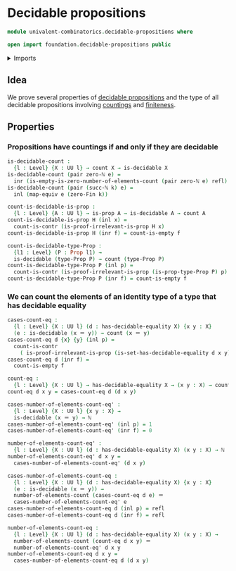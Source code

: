# Decidable propositions

```agda
module univalent-combinatorics.decidable-propositions where

open import foundation.decidable-propositions public
```

<details><summary>Imports</summary>

```agda
open import elementary-number-theory.natural-numbers

open import foundation.coproduct-types
open import foundation.decidable-equality
open import foundation.decidable-types
open import foundation.dependent-pair-types
open import foundation.equivalences
open import foundation.identity-types
open import foundation.propositions
open import foundation.universe-levels

open import univalent-combinatorics.counting
open import univalent-combinatorics.standard-finite-types
```

</details>

## Idea

We prove several properties of
[decidable propositions](foundation.decidable-propositions.md) and the type of
all decidable propositions involving
[countings](univalent-combinatorics.counting.md) and
[finiteness](univalent-combinatorics.finite-types.md).

## Properties

### Propositions have countings if and only if they are decidable

```agda
is-decidable-count :
  {l : Level} {X : UU l} → count X → is-decidable X
is-decidable-count (pair zero-ℕ e) =
  inr (is-empty-is-zero-number-of-elements-count (pair zero-ℕ e) refl)
is-decidable-count (pair (succ-ℕ k) e) =
  inl (map-equiv e (zero-Fin k))

count-is-decidable-is-prop :
  {l : Level} {A : UU l} → is-prop A → is-decidable A → count A
count-is-decidable-is-prop H (inl x) =
  count-is-contr (is-proof-irrelevant-is-prop H x)
count-is-decidable-is-prop H (inr f) = count-is-empty f

count-is-decidable-type-Prop :
  {l1 : Level} (P : Prop l1) →
  is-decidable (type-Prop P) → count (type-Prop P)
count-is-decidable-type-Prop P (inl p) =
  count-is-contr (is-proof-irrelevant-is-prop (is-prop-type-Prop P) p)
count-is-decidable-type-Prop P (inr f) = count-is-empty f
```

### We can count the elements of an identity type of a type that has decidable equality

```agda
cases-count-eq :
  {l : Level} {X : UU l} (d : has-decidable-equality X) {x y : X}
  (e : is-decidable (x ＝ y)) → count (x ＝ y)
cases-count-eq d {x} {y} (inl p) =
  count-is-contr
    ( is-proof-irrelevant-is-prop (is-set-has-decidable-equality d x y) p)
cases-count-eq d (inr f) =
  count-is-empty f

count-eq :
  {l : Level} {X : UU l} → has-decidable-equality X → (x y : X) → count (x ＝ y)
count-eq d x y = cases-count-eq d (d x y)

cases-number-of-elements-count-eq' :
  {l : Level} {X : UU l} {x y : X} →
  is-decidable (x ＝ y) → ℕ
cases-number-of-elements-count-eq' (inl p) = 1
cases-number-of-elements-count-eq' (inr f) = 0

number-of-elements-count-eq' :
  {l : Level} {X : UU l} (d : has-decidable-equality X) (x y : X) → ℕ
number-of-elements-count-eq' d x y =
  cases-number-of-elements-count-eq' (d x y)

cases-number-of-elements-count-eq :
  {l : Level} {X : UU l} (d : has-decidable-equality X) {x y : X}
  (e : is-decidable (x ＝ y)) →
  number-of-elements-count (cases-count-eq d e) ＝
  cases-number-of-elements-count-eq' e
cases-number-of-elements-count-eq d (inl p) = refl
cases-number-of-elements-count-eq d (inr f) = refl

number-of-elements-count-eq :
  {l : Level} {X : UU l} (d : has-decidable-equality X) (x y : X) →
  number-of-elements-count (count-eq d x y) ＝
  number-of-elements-count-eq' d x y
number-of-elements-count-eq d x y =
  cases-number-of-elements-count-eq d (d x y)
```
